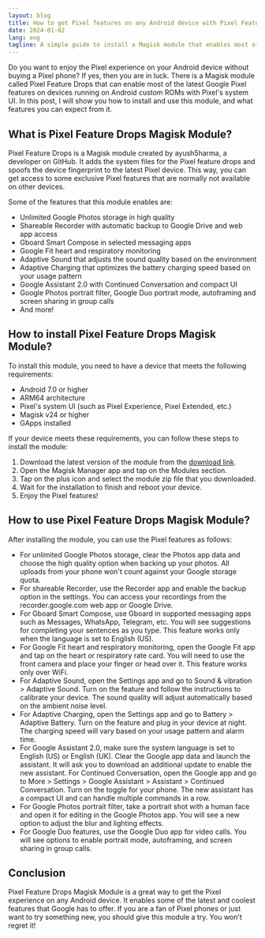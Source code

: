 ```yaml
---
layout: blog
title: How to get Pixel features on any Android device with Pixel Feature Drops Magisk Module
date: 2024-01-02
lang: eng
tagline: A simple guide to install a Magisk module that enables most of the latest Google Pixel feature drops on devices running on Android custom ROMs with Pixel's system UI.
---
```


Do you want to enjoy the Pixel experience on your Android device without buying a Pixel phone? If yes, then you are in luck. There is a Magisk module called Pixel Feature Drops that can enable most of the latest Google Pixel features on devices running on Android custom ROMs with Pixel's system UI. In this post, I will show you how to install and use this module, and what features you can expect from it.

## What is Pixel Feature Drops Magisk Module?

Pixel Feature Drops is a Magisk module created by ayush5harma, a developer on GitHub. It adds the system files for the Pixel feature drops and spoofs the device fingerprint to the latest Pixel device. This way, you can get access to some exclusive Pixel features that are normally not available on other devices.

Some of the features that this module enables are:

- Unlimited Google Photos storage in high quality
- Shareable Recorder with automatic backup to Google Drive and web app access
- Gboard Smart Compose in selected messaging apps
- Google Fit heart and respiratory monitoring
- Adaptive Sound that adjusts the sound quality based on the environment
- Adaptive Charging that optimizes the battery charging speed based on your usage pattern
- Google Assistant 2.0 with Continued Conversation and compact UI
- Google Photos portrait filter, Google Duo portrait mode, autoframing and screen sharing in group calls
- And more!

## How to install Pixel Feature Drops Magisk Module?

To install this module, you need to have a device that meets the following requirements:

- Android 7.0 or higher
- ARM64 architecture
- Pixel's system UI (such as Pixel Experience, Pixel Extended, etc.)
- Magisk v24 or higher
- GApps installed

If your device meets these requirements, you can follow these steps to install the module:

1. Download the latest version of the module from the [download link](https://github.com/ayush5harma/PixelFeatureDrops/releases/download/v09052021/SeptemberPixelFeatureDrop.zip).
2. Open the Magisk Manager app and tap on the Modules section.
3. Tap on the plus icon and select the module zip file that you downloaded.
4. Wait for the installation to finish and reboot your device.
5. Enjoy the Pixel features!

## How to use Pixel Feature Drops Magisk Module?

After installing the module, you can use the Pixel features as follows:

- For unlimited Google Photos storage, clear the Photos app data and choose the high quality option when backing up your photos. All uploads from your phone won't count against your Google storage quota.
- For shareable Recorder, use the Recorder app and enable the backup option in the settings. You can access your recordings from the recorder.google.com web app or Google Drive.
- For Gboard Smart Compose, use Gboard in supported messaging apps such as Messages, WhatsApp, Telegram, etc. You will see suggestions for completing your sentences as you type. This feature works only when the language is set to English (US).
- For Google Fit heart and respiratory monitoring, open the Google Fit app and tap on the heart or respiratory rate card. You will need to use the front camera and place your finger or head over it. This feature works only over WiFi.
- For Adaptive Sound, open the Settings app and go to Sound & vibration > Adaptive Sound. Turn on the feature and follow the instructions to calibrate your device. The sound quality will adjust automatically based on the ambient noise level.
- For Adaptive Charging, open the Settings app and go to Battery > Adaptive Battery. Turn on the feature and plug in your device at night. The charging speed will vary based on your usage pattern and alarm time.
- For Google Assistant 2.0, make sure the system language is set to English (US) or English (UK). Clear the Google app data and launch the assistant. It will ask you to download an additional update to enable the new assistant. For Continued Conversation, open the Google app and go to More > Settings > Google Assistant > Assistant > Continued Conversation. Turn on the toggle for your phone. The new assistant has a compact UI and can handle multiple commands in a row.
- For Google Photos portrait filter, take a portrait shot with a human face and open it for editing in the Google Photos app. You will see a new option to adjust the blur and lighting effects.
- For Google Duo features, use the Google Duo app for video calls. You will see options to enable portrait mode, autoframing, and screen sharing in group calls.

## Conclusion

Pixel Feature Drops Magisk Module is a great way to get the Pixel experience on any Android device. It enables some of the latest and coolest features that Google has to offer. If you are a fan of Pixel phones or just want to try something new, you should give this module a try. You won't regret it!
